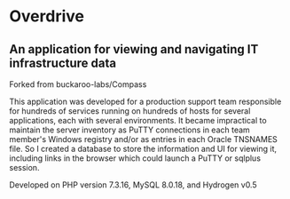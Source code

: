# Overdrive

## An application for viewing and navigating IT infrastructure data

Forked from buckaroo-labs/Compass

This application was developed for a production support team responsible for hundreds of services running on hundreds of hosts for several applications, each with several environments. It became impractical to maintain the server inventory as PuTTY connections in each team member's Windows registry and/or as entries in each Oracle TNSNAMES file. So I created a database to store the information and UI for viewing it, including links in the browser which could launch a PuTTY or sqlplus session. 

Developed on PHP version 7.3.16, MySQL 8.0.18, and Hydrogen v0.5


